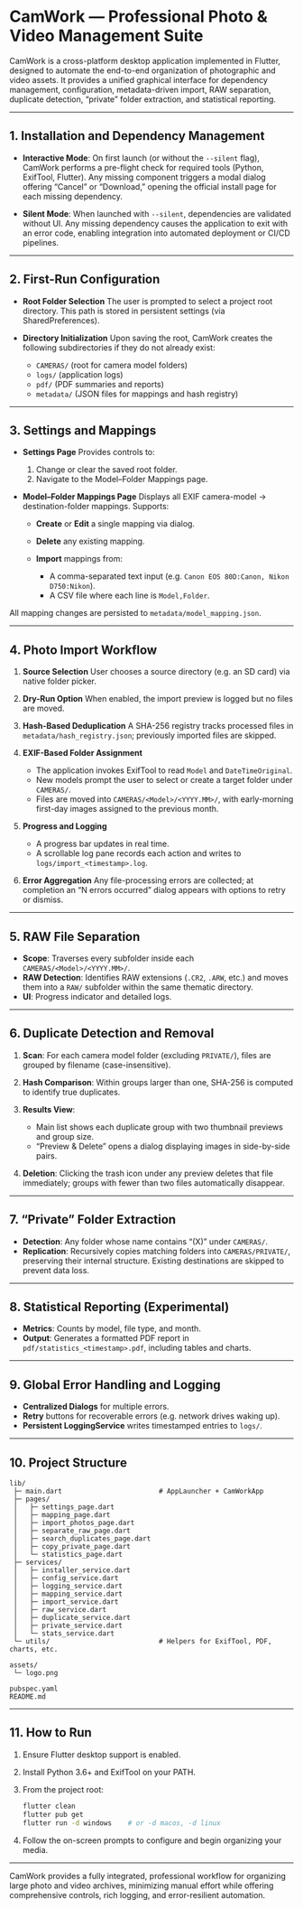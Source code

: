 # CamWork — Professional Photo & Video Management Suite

CamWork is a cross-platform desktop application implemented in Flutter, designed to automate the end-to-end organization of photographic and video assets. It provides a unified graphical interface for dependency management, configuration, metadata-driven import, RAW separation, duplicate detection, “private” folder extraction, and statistical reporting.

---

## 1. Installation and Dependency Management

* **Interactive Mode**:
  On first launch (or without the `--silent` flag), CamWork performs a pre-flight check for required tools (Python, ExifTool, Flutter). Any missing component triggers a modal dialog offering “Cancel” or “Download,” opening the official install page for each missing dependency.

* **Silent Mode**:
  When launched with `--silent`, dependencies are validated without UI. Any missing dependency causes the application to exit with an error code, enabling integration into automated deployment or CI/CD pipelines.

---

## 2. First-Run Configuration

* **Root Folder Selection**
  The user is prompted to select a project root directory. This path is stored in persistent settings (via SharedPreferences).
* **Directory Initialization**
  Upon saving the root, CamWork creates the following subdirectories if they do not already exist:

  * `CAMERAS/` (root for camera model folders)
  * `logs/` (application logs)
  * `pdf/` (PDF summaries and reports)
  * `metadata/` (JSON files for mappings and hash registry)

---

## 3. Settings and Mappings

* **Settings Page**
  Provides controls to:

  1. Change or clear the saved root folder.
  2. Navigate to the Model–Folder Mappings page.

* **Model–Folder Mappings Page**
  Displays all EXIF camera-model → destination-folder mappings. Supports:

  * **Create** or **Edit** a single mapping via dialog.
  * **Delete** any existing mapping.
  * **Import** mappings from:

    * A comma-separated text input (e.g. `Canon EOS 80D:Canon, Nikon D750:Nikon`).
    * A CSV file where each line is `Model,Folder`.

All mapping changes are persisted to `metadata/model_mapping.json`.

---

## 4. Photo Import Workflow

1. **Source Selection**
   User chooses a source directory (e.g. an SD card) via native folder picker.
2. **Dry-Run Option**
   When enabled, the import preview is logged but no files are moved.
3. **Hash-Based Deduplication**
   A SHA-256 registry tracks processed files in `metadata/hash_registry.json`; previously imported files are skipped.
4. **EXIF-Based Folder Assignment**

   * The application invokes ExifTool to read `Model` and `DateTimeOriginal`.
   * New models prompt the user to select or create a target folder under `CAMERAS/`.
   * Files are moved into `CAMERAS/<Model>/<YYYY.MM>/`, with early-morning first-day images assigned to the previous month.
5. **Progress and Logging**

   * A progress bar updates in real time.
   * A scrollable log pane records each action and writes to `logs/import_<timestamp>.log`.
6. **Error Aggregation**
   Any file-processing errors are collected; at completion an “N errors occurred” dialog appears with options to retry or dismiss.

---

## 5. RAW File Separation

* **Scope**: Traverses every subfolder inside each `CAMERAS/<Model>/<YYYY.MM>/`.
* **RAW Detection**: Identifies RAW extensions (`.CR2`, `.ARW`, etc.) and moves them into a `RAW/` subfolder within the same thematic directory.
* **UI**: Progress indicator and detailed logs.

---

## 6. Duplicate Detection and Removal

1. **Scan**: For each camera model folder (excluding `PRIVATE/`), files are grouped by filename (case-insensitive).
2. **Hash Comparison**: Within groups larger than one, SHA-256 is computed to identify true duplicates.
3. **Results View**:

   * Main list shows each duplicate group with two thumbnail previews and group size.
   * “Preview & Delete” opens a dialog displaying images in side-by-side pairs.
4. **Deletion**: Clicking the trash icon under any preview deletes that file immediately; groups with fewer than two files automatically disappear.

---

## 7. “Private” Folder Extraction

* **Detection**: Any folder whose name contains “(X)” under `CAMERAS/`.
* **Replication**: Recursively copies matching folders into `CAMERAS/PRIVATE/`, preserving their internal structure. Existing destinations are skipped to prevent data loss.

---

## 8. Statistical Reporting (Experimental)

* **Metrics**: Counts by model, file type, and month.
* **Output**: Generates a formatted PDF report in `pdf/statistics_<timestamp>.pdf`, including tables and charts.

---

## 9. Global Error Handling and Logging

* **Centralized Dialogs** for multiple errors.
* **Retry** buttons for recoverable errors (e.g. network drives waking up).
* **Persistent LoggingService** writes timestamped entries to `logs/`.

---

## 10. Project Structure

```
lib/
 ├─ main.dart                        # AppLauncher + CamWorkApp
 ├─ pages/
 │   ├─ settings_page.dart
 │   ├─ mapping_page.dart
 │   ├─ import_photos_page.dart
 │   ├─ separate_raw_page.dart
 │   ├─ search_duplicates_page.dart
 │   ├─ copy_private_page.dart
 │   └─ statistics_page.dart
 ├─ services/
 │   ├─ installer_service.dart
 │   ├─ config_service.dart
 │   ├─ logging_service.dart
 │   ├─ mapping_service.dart
 │   ├─ import_service.dart
 │   ├─ raw_service.dart
 │   ├─ duplicate_service.dart
 │   ├─ private_service.dart
 │   └─ stats_service.dart
 └─ utils/                           # Helpers for ExifTool, PDF, charts, etc.

assets/
 └─ logo.png

pubspec.yaml
README.md
```

---

## 11. How to Run

1. Ensure Flutter desktop support is enabled.

2. Install Python 3.6+ and ExifTool on your PATH.

3. From the project root:

   ```bash
   flutter clean
   flutter pub get
   flutter run -d windows    # or -d macos, -d linux
   ```

4. Follow the on-screen prompts to configure and begin organizing your media.

---

CamWork provides a fully integrated, professional workflow for organizing large photo and video archives, minimizing manual effort while offering comprehensive controls, rich logging, and error-resilient automation.
